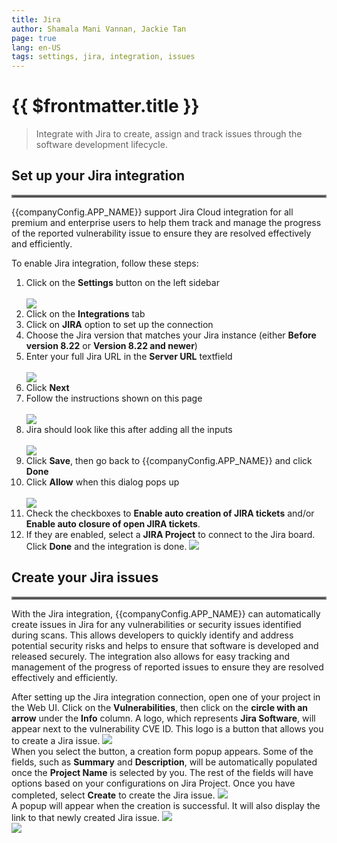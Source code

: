 ```yaml
---
title: Jira
author: Shamala Mani Vannan, Jackie Tan
page: true
lang: en-US
tags: settings, jira, integration, issues
---
```


<script setup>
import { companyConfig } from '../../../../config/companyConfig.js'
</script>

<ClientOnly>

# {{ $frontmatter.title }}

> Integrate with Jira to create, assign and track issues through the software development lifecycle.

## Set up your Jira integration

<hr style="border:2px solid gray" />

{{companyConfig.APP_NAME}} support Jira Cloud integration for all premium and enterprise users to help them track and manage the progress of the reported vulnerability issue to ensure they are resolved effectively and efficiently.

To enable Jira integration, follow these steps:

<ol>
  <li>Click on the <b>Settings</b> button on the left sidebar</li><br />
  <img src="/images/Settings/Integrations-Settings/Jira-1.png" /><br />
  <li>Click on the <b>Integrations</b> tab</li>
  <li>Click on <b>JIRA</b> option to set up the connection</li>
  <li>Choose the Jira version that matches your Jira instance (either <b>Before version 8.22</b> or <b>Version 8.22 and newer</b>)</li>
  <li>Enter your full Jira URL in the <b>Server URL</b> textfield</li><br />
  <img src="/images/Settings/Integrations-Settings/Jira-2.png" />
  <li>Click <b>Next</b></li>
  <li>Follow the instructions shown on this page</li><br />
  <img src="/images/Settings/Integrations-Settings/Jira-3.png" /><br />
  <li>Jira should look like this after adding all the inputs</li><br />
  <img src="/images/Settings/Integrations-Settings/Jira-4.png" /><br />
  <li>Click <b>Save</b>, then go back to {{companyConfig.APP_NAME}} and click <b>Done</b></li>
  <li>Click <b>Allow</b> when this dialog pops up<br /></li><br />
  <img src="/images/Settings/Integrations-Settings/Jira-5.png" /><br />
  <li>Check the checkboxes to <b>Enable auto creation of JIRA tickets</b> and/or <b>Enable auto closure of open JIRA tickets</b>.
    <li>If they are enabled, select a <b>JIRA Project</b> to connect to the Jira board.</li>
  Click <b>Done</b> and the integration is done.</li>
  <img src="/images/Settings/Integrations-Settings/Jira-6.png" />
</ol>

## Create your Jira issues

<hr style="border:2px solid gray" />

With the Jira integration, {{companyConfig.APP_NAME}} can automatically create issues in Jira for any vulnerabilities or security issues identified during scans. This allows developers to quickly identify and address potential security risks and helps to ensure that software is developed and released securely. The integration also allows for easy tracking and management of the progress of reported issues to ensure they are resolved effectively and efficiently.

After setting up the Jira integration connection, open one of your project in the Web UI. Click on the <b>Vulnerabilities</b>, then click on the <b>circle with an arrow</b> under the <b>Info</b> column. A logo, which represents <b>Jira Software</b>, will appear next to the vulnerability CVE ID. This logo is a button that allows you to create a Jira issue.
<img src="/images/Settings/Integrations-Settings/Jira-7.png" /><br />
When you select the button, a creation form popup appears. Some of the fields, such as <b>Summary</b> and <b>Description</b>, will be automatically populated once the <b>Project Name</b> is selected by you. The rest of the fields will have options based on your configurations on Jira Project. Once you have completed, select <b>Create</b> to create the Jira issue.
<img src="/images/Settings/Integrations-Settings/Jira-8.png" /><br />
A popup will appear when the creation is successful. It will also display the link to that newly created Jira issue.
<img src="/images/Settings/Integrations-Settings/Jira-9.png" /><br />
<img src="/images/Settings/Integrations-Settings/Jira-10.png" />
</ClientOnly>
